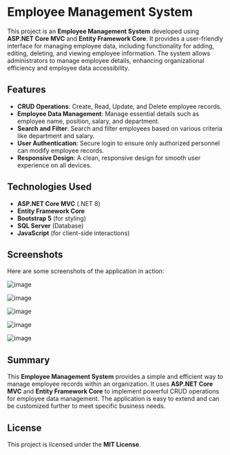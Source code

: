 # Employee Management System

This project is an **Employee Management System** developed using **ASP.NET Core MVC** and **Entity Framework Core**. It provides a user-friendly interface for managing employee data, including functionality for adding, editing, deleting, and viewing employee information. The system allows administrators to manage employee details, enhancing organizational efficiency and employee data accessibility.

## Features
- **CRUD Operations**: Create, Read, Update, and Delete employee records.
- **Employee Data Management**: Manage essential details such as employee name, position, salary, and department.
- **Search and Filter**: Search and filter employees based on various criteria like department and salary.
- **User Authentication**: Secure login to ensure only authorized personnel can modify employee records.
- **Responsive Design**: A clean, responsive design for smooth user experience on all devices.

## Technologies Used
- **ASP.NET Core MVC** (.NET 8)
- **Entity Framework Core**
- **Bootstrap 5** (for styling)
- **SQL Server** (Database)
- **JavaScript** (for client-side interactions)

## Screenshots
Here are some screenshots of the application in action:


![image](https://github.com/user-attachments/assets/54b5dabc-db21-41be-856c-f2d4ea0a3966)

![image](https://github.com/user-attachments/assets/1060ee82-ed41-4080-9434-63cdd1a4663d)

![image](https://github.com/user-attachments/assets/ea835382-16ec-4abf-8953-988065b6b51c)

![image](https://github.com/user-attachments/assets/956328a8-f73d-45f0-9e27-bf4a5f7c5394)

![image](https://github.com/user-attachments/assets/7c1fc25e-387e-4c43-87c1-3a0735e472be)


## Summary
This **Employee Management System** provides a simple and efficient way to manage employee records within an organization. It uses **ASP.NET Core MVC** and **Entity Framework Core** to implement powerful CRUD operations for employee data management. The application is easy to extend and can be customized further to meet specific business needs.

## License
This project is licensed under the **MIT License**.
